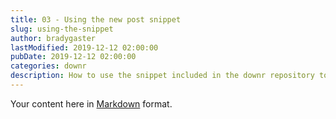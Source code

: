 ```yaml
---
title: 03 - Using the new post snippet
slug: using-the-snippet
author: bradygaster
lastModified: 2019-12-12 02:00:00
pubDate: 2019-12-12 02:00:00
categories: downr
description: How to use the snippet included in the downr repository to create new posts quickly
---
```


Your content here in [Markdown](https://github.com/adam-p/markdown-here/wiki/Markdown-Cheatsheet) format.

